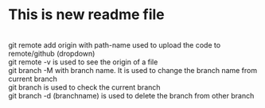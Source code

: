 # This is new readme file

<br>
git remote add origin with path-name used to upload the code to remote/github (dropdown)
<br>
git remote -v is used to see the origin of a file
<br>
git branch -M with branch name. It is used to change the branch name from current branch
<br>
git branch is used to check the current branch
<br>
git branch -d (branchname) is used to delete the branch from other branch
